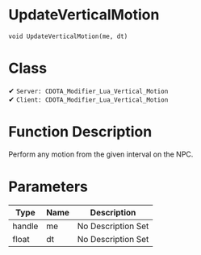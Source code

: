 # UpdateVerticalMotion
```
void UpdateVerticalMotion(me, dt)
```
# Class
✔ `Server: CDOTA_Modifier_Lua_Vertical_Motion`  
✔ `Client: CDOTA_Modifier_Lua_Vertical_Motion`  

# Function Description
Perform any motion from the given interval on the NPC.
# Parameters
Type|Name|Description
--|--|--
handle|me|No Description Set
float|dt|No Description Set
